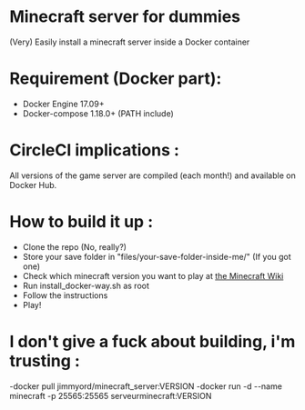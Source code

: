 # Minecraft server for dummies

(Very) Easily install a minecraft server inside a Docker container

# Requirement (Docker part): 
 - Docker Engine 17.09+
 - Docker-compose 1.18.0+ (PATH include)
 
# CircleCI implications :
All versions of the game server are compiled (each month!) and available on Docker Hub.


# How to build it up :
- Clone the repo (No, really?)
- Store your save folder in "files/your-save-folder-inside-me/" (If you got one)
- Check which minecraft version you want to play at [the Minecraft Wiki](https://minecraft.gamepedia.com/Version_history)
- Run install_docker-way.sh as root
- Follow the instructions
- Play!

# I don't give a fuck about building, i'm trusting :
-docker pull jimmyord/minecraft_server:VERSION
-docker run -d --name minecraft -p 25565:25565 serveurminecraft:VERSION
